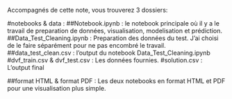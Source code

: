 Accompagnés de cette note, vous trouverez 3 dossiers:

#notebooks & data : 
##Notebook.ipynb : 
le notebook principale où il y a le travail de preparation de données, visualisation, modelisation et prédiction.
##Data_Test_Cleaning.ipynb :
Preparation des données du test. J’ai choisi de le faire séparément pour ne pas encombré le travail.
##data_test_clean.csv :
l’output du notebook Data_Test_Cleaning.ipynb
#dvf_train.csv & dvf_test.csv :
Les données fournies.
#solution.csv :
L’output final

##format HTML & format PDF :
Les deux notebooks en format HTML et PDF pour une visualisation plus simple.

